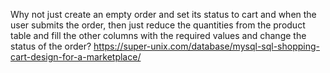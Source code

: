
Why not just create an empty order and set its status to cart and when the user submits the order, then just reduce the quantities from the product table and fill the other columns with the required values and change the status of the order?
https://super-unix.com/database/mysql-sql-shopping-cart-design-for-a-marketplace/
